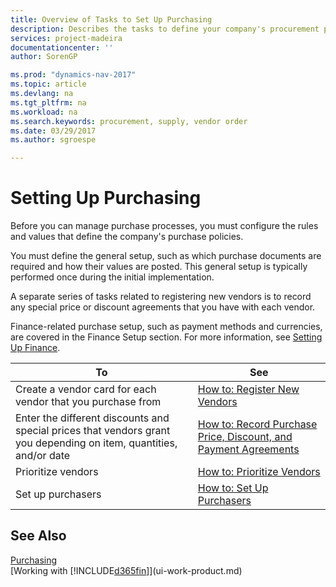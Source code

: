 ```yaml
---
title: Overview of Tasks to Set Up Purchasing 
description: Describes the tasks to define your company's procurement policies and set up your purchasing processes.
services: project-madeira
documentationcenter: ''
author: SorenGP

ms.prod: "dynamics-nav-2017"
ms.topic: article
ms.devlang: na
ms.tgt_pltfrm: na
ms.workload: na
ms.search.keywords: procurement, supply, vendor order
ms.date: 03/29/2017
ms.author: sgroespe

---
```

# Setting Up Purchasing
Before you can manage purchase processes, you must configure the rules and values that define the company's purchase policies.

You must define the general setup, such as which purchase documents are required and how their values are posted. This general setup is typically performed once during the initial implementation.

A separate series of tasks related to registering new vendors is to record any special price or discount agreements that you have with each vendor.

Finance-related purchase setup, such as payment methods and currencies, are covered in the Finance Setup section. For more information, see [Setting Up Finance](finance-setup-finance.md).

| To | See |
| --- | --- |
| Create a vendor card for each vendor that you purchase from|[How to: Register New Vendors](purchasing-how-register-new-vendors.md) |
| Enter the different discounts and special prices that vendors grant you depending on item, quantities, and/or date |[How to: Record Purchase Price, Discount, and Payment Agreements](purchasing-how-record-purchase-price-discount-payment-agreements.md) |
| Prioritize vendors |[How to: Prioritize Vendors](purchasing-how-prioritize-vendors.md) |
| Set up purchasers |[How to: Set Up Purchasers](purchasing-how-setup-purchasers.md) |

## See Also
[Purchasing](purchasing-manage-purchasing.md)  
[Working with [!INCLUDE[d365fin](includes/d365fin_md.md)]](ui-work-product.md)
